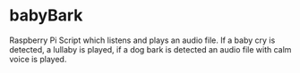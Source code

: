 # babyBark
Raspberry Pi Script which listens and plays an audio file. If a baby cry is detected, a lullaby is played, if a dog bark is detected an audio file with calm voice is played.
